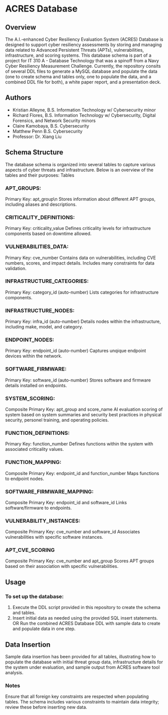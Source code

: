 # ACRES Database

## Overview
The A.I.-enhanced Cyber Resiliency Evaluation System (ACRES) Database is designed to support cyber resiliency assessments by storing and managing data related to Advanced Persistent Threats (APTs), vulnerabilities, infrastructure, and scoring systems. This database schema is part of a project for IT 310 A - Database Technology that was a spinoff from a Navy Cyber Resiliency Measurement Challenge. Currently, the repository consits of several DDL files to generate a MySQL database and populate the data (one to create schema and tables only, one to populate the data, and a combined DDL file for both), a white paper report, and a presentation deck.

## Authors
- Kristian Alleyne, B.S. Information Technology w/ Cybersecurity minor
- Richard Flores, B.S. Information Technology w/ Cybersecurity, Digital Forensics, and Network Security minors
- Claire Kamobaya, B.S. Cybersecurity
- Matthew Penn B.S. Cybersecurity
- Professor: Dr. Xiang Liu

## Schema Structure
The database schema is organized into several tables to capture various aspects of cyber threats and infrastructure. Below is an overview of the tables and their purposes:
Tables

### APT_GROUPS:
  Primary Key: apt_group\n
  Stores information about different APT groups, including aliases and descriptions.

### CRITICALITY_DEFINITIONS:
  Primary Key: criticality_value
  Defines criticality levels for infrastructure components based on downtime allowed.

### VULNERABILITIES_DATA:
  Primary Key: cve_number
  Contains data on vulnerabilities, including CVE numbers, scores, and impact details. Includes many constraints for data validation.

### INFRASTRUCTURE_CATEGORIES:
  Primary Key: category_id (auto-number)
  Lists categories for infrastructure components.

### INFRASTRUCTURE_NODES:
  Primary Key: infra_id (auto-number)
  Details nodes within the infrastructure, including make, model, and category.

### ENDPOINT_NODES:
  Primary Key: endpoint_id (auto-number)
  Captures unqique endpoint devices within the network.

### SOFTWARE_FIRMWARE:
  Primary Key: software_id (auto-number)
  Stores software and firmware details installed on endpoints.
  
### SYSTEM_SCORING:
  Composite Primary Key: apt_group and score_name
  AI evaluation scoring of system based on system summaries and security best practices in physical security, personel training, and operating policies.

### FUNCTION_DEFINITIONS:
  Primary Key: function_number
  Defines functions within the system with associated criticality values.

### FUNCTION_MAPPING:
  Composite Primary Key: endpoint_id and function_number
  Maps functions to endpoint nodes.
        
### SOFTWARE_FIRMWARE_MAPPING:
  Composite Primary Key: endpoint_id and software_id
  Links software/firmware to endpoints.

### VULNERABILITY_INSTANCES:
  Composite Primary Key: cve_number and software_id
  Associates vulnerabilities with specific software instances.

### APT_CVE_SCORING
  Composite Primary Key: cve_number and apt_group
  Scores APT groups based on their association with specific vulnerabilities.

## Usage
### To set up the database:
1. Execute the DDL script provided in this repository to create the schema and tables.
2. Insert initial data as needed using the provided SQL insert statements.
   OR
Run the combined ACRES Database DDL with sample data to create and populate data in one step.

## Data Insertion
Sample data insertion has been provided for all tables, illustrating how to populate the database with initial threat group data, infrastructure details for the system under evaluation, and sample output from ACRES software tool analysis.

### Notes
Ensure that all foreign key constraints are respected when populating tables.
The schema includes various constraints to maintain data integrity; review these before inserting new data.
